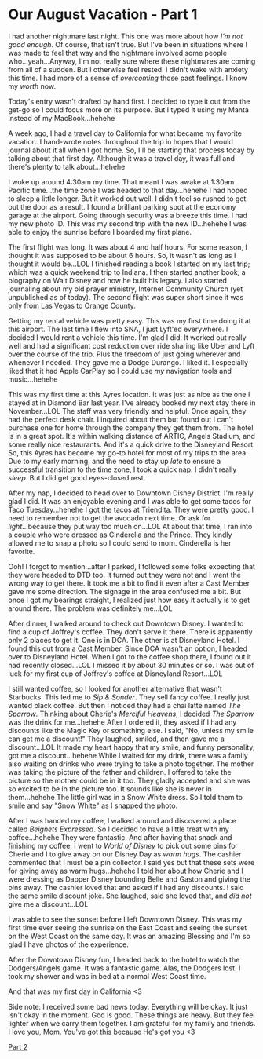 # Our August Vacation - Part 1

I had another nightmare last night. This one was more about how *I'm not good enough*. Of course, that isn't true. But I've been in situations where I was made to feel that way and the nightmare involved some people who...yeah...Anyway, I'm not really sure where these nightmares are coming from all of a sudden. But I otherwise feel rested. I didn't wake with anxiety this time. I had more of a sense of *overcoming* those past feelings. I know my *worth* now.

Today's entry wasn't drafted by hand first. I decided to type it out from the get-go so I could focus more on its purpose. But I typed it using my Manta instead of my MacBook...hehehe

A week ago, I had a travel day to California for what became my favorite vacation. I hand-wrote notes throughout the trip in hopes that I would journal about it all when I got home. So, I'll be starting that process today by talking about that first day. Although it was a travel day, it was full and there's plenty to talk about...hehehe

I woke up around 4:30am my time. That meant I was awake at 1:30am Pacific time...the time zone I was headed to that day...hehehe I had hoped to sleep a little longer. But it worked out well. I didn't feel so rushed to get out the door as a result. I found a brilliant parking spot at the economy garage at the airport. Going through security was a breeze this time. I had my new photo ID. This was my second trip with the new ID...hehehe I was able to enjoy the sunrise before I boarded my first plane.

The first flight was long. It was about 4 and half hours. For some reason, I thought it was supposed to be about 6 hours. So, it wasn't as long as I thought it would be...LOL I finished reading a book I started on my last trip; which was a quick weekend trip to Indiana. I then started another book; a biography on Walt Disney and how he built his legacy. I also started journaling about my old prayer ministry, Internet Community Church (yet unpublished as of today). The second flight was super short since it was only from Las Vegas to Orange County.

Getting my rental vehicle was pretty easy. This was my first time doing it at this airport. The last time I flew into SNA, I just Lyft'ed everywhere. I decided I would rent a vehicle this time. I'm glad I did. It worked out really well and had a significant cost reduction over ride sharing like Uber and Lyft over the course of the trip. Plus the freedom of just going wherever and whenever I needed. They gave me a Dodge Durango. I liked it. I especially liked that it had Apple CarPlay so I could use *my* navigation tools and music...hehehe

This was my first time at this Ayres location. It was just as nice as the one I stayed at in Diamond Bar last year. I've already booked my next stay there in November...LOL The staff was very friendly and helpful. Once again, they had the perfect desk chair. I inquired about them but found out I can't purchase one for home through the company they get them from. The hotel is in a great spot. It's within walking distance of ARTIC, Angels Stadium, and some really nice restaurants. And it's a quick drive to the Disneyland Resort. So, this Ayres has become my go-to hotel for most of my trips to the area. Due to my early morning, and the need to stay up *late* to ensure a successful transition to the time zone, I took a quick nap. I didn't really *sleep*. But I did get good eyes-closed rest.

After my nap, I decided to head over to Downtown Disney District. I'm really glad I did. It was an enjoyable evening and I was able to get some tacos for Taco Tuesday...hehehe I got the tacos at Triendita. They were pretty good. I need to remember not to get the avocado next time. Or ask for *light*...because they put way too much on...LOL At about that time, I ran into a couple who were dressed as Cinderella and the Prince. They kindly allowed me to snap a photo so I could send to mom. Cinderella is her favorite.

Ooh! I forgot to mention...after I parked, I followed some folks expecting that they were headed to DTD too. It turned out they were not and I went the wrong way to get there. It took me a bit to find it even after a Cast Member gave me some direction. The signage in the area confused me a bit. But once I got my bearings straight, I realized just how easy it actually is to get around there. The problem was definitely me...LOL

After dinner, I walked around to check out Downtown Disney. I wanted to find a cup of Joffrey's coffee. They don't serve it there. There is apparently only 2 places to get it. One is in DCA. The other is at Disneyland Hotel. I found this out from a Cast Member. Since DCA wasn't an option, I headed over to Disneyland Hotel. When I got to the coffee shop there, I found out it had recently closed...LOL I missed it by about 30 minutes or so. I was out of luck for my first cup of Joffrey's coffee at Disneyland Resort...LOL

I still wanted coffee, so I looked for another alternative that wasn't Starbucks. This led me to *Sip & Sonder*. They sell fancy coffee. I really just wanted black coffee. But then I noticed they had a chai latte named *The Sparrow*. Thinking about Cherie's *Merciful Heavens*, I decided *The Sparrow* was the drink for me...hehehe After I ordered it, they asked if I had any discounts like the Magic Key or something else. I said, "No, unless my smile can get me a discount!" They laughed, smiled, and then gave me a discount...LOL It made my heart happy that my smile, and funny personality, got me a discount...hehehe While I waited for my drink, there was a family also waiting on drinks who were trying to take a photo together. The mother was taking the picture of the father and children. I offered to take the picture so the mother could be in it too. They gladly accepted and she was so excited to be in the picture too. It sounds like she is never in them...hehehe The little girl was in a Snow White dress. So I told them to smile and say "Snow White" as I snapped the photo.

After I was handed my coffee, I walked around and discovered a place called *Beignets Expressed*. So I decided to have a little treat with my coffee...hehehe They were fantastic. And after having that snack and finishing my coffee, I went to *World of Disney* to pick out some pins for Cherie and I to give away on our Disney Day as *warm hugs*. The cashier commented that I must be a pin collector. I said yes but that these sets were for giving away as warm hugs...hehehe I told her about how Cherie and I were dressing as Dapper Disney bounding Belle and Gaston and giving the pins away. The cashier loved that and asked if I had any discounts. I said the same smile discount joke. She laughed, said she loved that, and *did not* give me a discount...LOL

I was able to see the sunset before I left Downtown Disney. This was my first time ever seeing the sunrise on the East Coast and seeing the sunset on the West Coast on the same day. It was an amazing Blessing and I'm so glad I have photos of the experience.

After the Downtown Disney fun, I headed back to the hotel to watch the Dodgers/Angels game. It was a fantastic game. Alas, the Dodgers lost. I took my shower and was in bed at a normal West Coast time.

And that was my first day in California <3

Side note: I received some bad news today. Everything will be okay. It just isn't okay in the moment. God is good. These things are heavy. But they feel lighter when we carry them together. I am grateful for my family and friends. I love you, Mom. You've got this because He's got you <3

[Part 2](./21_our-august-vacation-part-2)